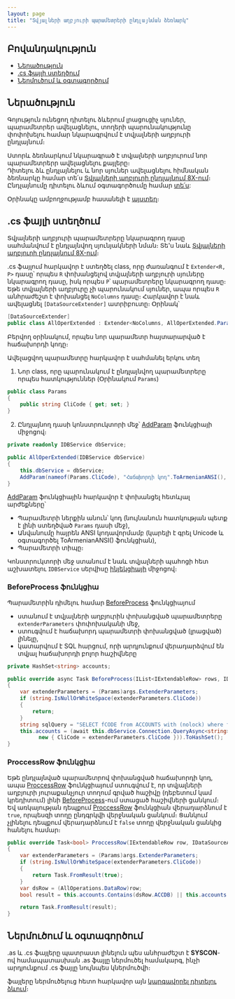 ```yaml
---
layout: page
title: "Տվյալների աղբյուրի պարամետրերի ընդլայնման ձեռնարկ" 
---
```


## Բովանդակություն
* [Ներածություն](#ներածություն)
* [.cs ֆայլի ստեղծում](#cs-ֆայլի-ստեղծում)
* [Ներմուծում և օգտագործում](#ներմուծում-և-օգտագործում)

## Ներածություն

Գոյություն ունեցող դիտելու ձևերում լրացուցիչ սյուներ, պարամետրեր ավելացնելու, տողերի պարունակությունը փոփոխելու համար նկարագրվում է տվյալների աղբյուրի ընդլայնում։

Ստորև ձեռնարկում նկարագրած է տվյալների աղբյուրում նոր պարամետրերր ավելացնելու քայլերը։  
Դիտելու ձև ընդլայնելու և նոր սյուներ ավելացնելու հիմնական ձեռնարկը համար տե՛ս [Տվյալների աղբյուրի ընդլայնում 8X-ում](ds_extender_guide.md)։  
Ընդլայնումը դիտելու ձևում օգտագործումը համար [տե՛ս](view_guide.md):

Օրինակը ամբողջությամբ հասանելի է [այստեղ](ds_extender_param_full_example.md)։

## .cs ֆայլի ստեղծում

Տվյալների աղբյուրի պարամետրերը նկարագրող դասը սահմանվում է ընդլայնվող սյունյակների նման։ 
Տե'ս նաև [Տվյալների աղբյուրի ընդլայնում 8X-ում](ds_extender_guide.md)։

.cs ֆայլում հարկավոր է ստեղծել class, որը ժառանգում է `Extender<R, P>` դասը՝ որպես `R` փոխանցելով տվյալների աղբյուրի սյուները նկարագրող դասը, իսկ որպես `P`՝ պարամետրերը նկարագրող դասը։ 
Եթե տվյալների աղբյուրը չի պարունակում սյուներ, ապա որպես `R` անհրաժեշտ է փոխանցել `NoColumns` դասը։ 
Հարկավոր է նաև ավելացնել `[DataSourceExtender]` ատրիբուտը։ Օրինակ՝

``` cs
[DataSourceExtender]
public class AllOperExtended : Extender<NoColumns, AllOperExtended.Params>
```

Բերվող օրինակում, որպես նոր պարամետր հայտարարված է հաճախորդի կոդը։

Ավելացվող պարամետրը հարկավոր է սահմանել երկու տեղ
1. Նոր class, որը պարունակում է ընդլայնվող պարամետրերը որպես հատկություններ  (Օրինակում `Params`)

``` cs
public class Params
{
    public string CliCode { get; set; }
}
```

2. Ընդլայնող դասի կոնստրուկտորի մեջ՝ [AddParam](ds_extender.md#addparam) ֆունկցիայի միջոցով։

``` cs
private readonly IDBService dbService;

public AllOperExtended(IDBService dbService)
{
    this.dbService = dbService;
    AddParam(nameof(Params.CliCode), "Հաճախորդի կոդ".ToArmenianANSI(), FieldTypeProvider.GetStringFieldType(8));           
}
```

[AddParam](ds_extender.md#addparam) ֆունկցիային հարկավոր է փոխանցել հետևյալ արժեքները՝
- Պարամետրի ներքին անուն՝ կոդ (նույնանուն հատկության պետք է լինի ստեղծված `Params` դասի մեջ),
- Անվանումը հայրեն ANSI կոդավորմամբ (կարելի է գրել Unicode և օգտագործել ToArmenianANSI() ֆունկցիան),
- Պարամետրի տիպը։

Կոնստրուկտորի մեջ ստանում է նաև տվյալների պահոցի հետ աշխատելու `IDBService` սերվիսը [ինյեկցիայի](/src/project/injection.md) միջոցով։

### BeforeProcess ֆունկցիա

Պարամետրին դիմելու համար [BeforeProcess](ds_extender.md#beforeprocess) ֆունկցիայում 
- ստանում է տվյալների աղբյուրին փոխանցված պարամետրերը `extenderParameters` փոփոխականի մեջ,
- ստուգվում է հաճախորդ պարամետրի փոխանցված (լրացված) լինելը,
- կատարվում է SQL հարցում, որի արդյունքում վերադարձվում են տվյալ հաճախորդի բոլոր հաշիվները

``` cs
private HashSet<string> accounts;

public override async Task BeforeProcess(IList<IExtendableRow> rows, IDataSourceArgs args)
{
    var extenderParameters = (Params)args.ExtenderParameters;
    if (string.IsNullOrWhiteSpace(extenderParameters.CliCode))
    {
        return;
    }
    string sqlQuery = "SELECT fCODE from ACCOUNTS with (nolock) where fCLICODE = @CliCode";
    this.accounts = (await this.dbService.Connection.QueryAsync<string>(sqlQuery,
          new { CliCode = extenderParameters.CliCode })).ToHashSet();
}
```

### ProccessRow ֆունկցիա

Եթե ընդլայնված պարամետրով փոխանցված հաճախորդի կոդ, ապա [ProccessRow](ds_extender.md#proccessrow) ֆունկցիայում ստուգվում է, որ տվյալների աղբյուրի յուրաքանչյուր տողում գրված հաշիվը (դեբետում կամ կրեդիտում) լինի [BeforeProcess](ds_extender.md#beforeprocess)-ում ստացած հաշիվների ցանկում։
Եվ առկայության դեպքում [ProccessRow](ds_extender.md#proccessrow) ֆունկցիան վերադարձնում է `true`, որպեսզի տողը ընդգրկվի վերջնական ցանկում։ Ցանկում չլինելու դեպքում վերադարձնում է `false` տողը վերջնական ցանկից հանելու համար։

``` cs
public override Task<bool> ProccessRow(IExtendableRow row, IDataSourceArgs args)
{
    var extenderParameters = (Params)args.ExtenderParameters;
    if (string.IsNullOrWhiteSpace(extenderParameters.CliCode))
    {
        return Task.FromResult(true);
    }
    var dsRow = (AllOperations.DataRow)row;
    bool result = this.accounts.Contains(dsRow.ACCDB) || this.accounts.Contains(dsRow.ACCCR);

    return Task.FromResult(result);
}
```

## Ներմուծում և օգտագործում

.as և .cs ֆայլերը պատրաստ լինելուն պես անհրաժեշտ է **SYSCON**-ով համապատասխան .as ֆայլը ներմուծել համակարգ, ինչի արդյունքում .cs ֆայլը նույնպես կներմուծվի։ 

ֆայլերը ներմուծելուց հետո հարկավոր այն [կարգավորել դիտելու ձևում](view_guide.md)։
